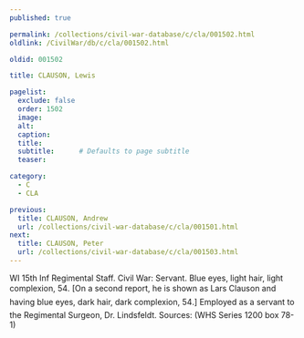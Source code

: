 ```yaml
---
published: true

permalink: /collections/civil-war-database/c/cla/001502.html
oldlink: /CivilWar/db/c/cla/001502.html

oldid: 001502

title: CLAUSON, Lewis

pagelist:
  exclude: false
  order: 1502
  image: 
  alt:
  caption:
  title:
  subtitle:      # Defaults to page subtitle
  teaser:

category: 
  - C 
  - CLA

previous:
  title: CLAUSON, Andrew
  url: /collections/civil-war-database/c/cla/001501.html  
next:
  title: CLAUSON, Peter
  url: /collections/civil-war-database/c/cla/001503.html   
---
```

WI 15th Inf Regimental Staff. Civil War: Servant. Blue eyes, light hair, light complexion, 5&#146;4&#148;. [On a second report, he is shown as Lars Clauson and having blue eyes, dark hair, dark complexion, 5&#146;4&#148;.] Employed as a servant to the Regimental Surgeon, Dr. Lindsfeldt. Sources: (WHS Series 1200 box 78-1)